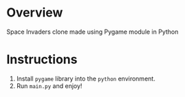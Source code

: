 # Overview
Space Invaders clone made using Pygame module in Python
# Instructions
1) Install `pygame` library into the `python` environment.
2) Run `main.py` and enjoy! 
